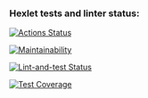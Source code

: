 ### Hexlet tests and linter status:
[![Actions Status](https://github.com/sen98ia/frontend-project-46/actions/workflows/hexlet-check.yml/badge.svg)](https://github.com/sen98ia/frontend-project-46/actions)

[![Maintainability](https://api.codeclimate.com/v1/badges/b4ea84f28b3f2f18996b/maintainability)](https://codeclimate.com/github/sen98ia/frontend-project-46/maintainability)

[![Lint-and-test Status](https://github.com/sen98ia/frontend-project-46/actions/workflows/lint-and-test.yml/badge.svg)](https://github.com/sen98ia/frontend-project-46/actions)

[![Test Coverage](https://api.codeclimate.com/v1/badges/b4ea84f28b3f2f18996b/test_coverage)](https://codeclimate.com/github/sen98ia/frontend-project-46/test_coverage)
